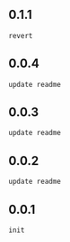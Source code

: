 ## 0.1.1
    revert
## 0.0.4
    update readme
## 0.0.3
    update readme
## 0.0.2
    update readme
## 0.0.1
    init
